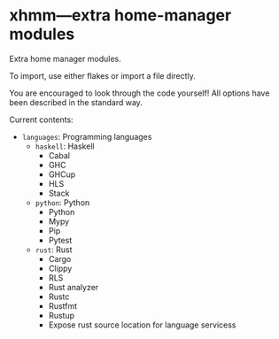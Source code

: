 # xhmm—extra home-manager modules

Extra home manager modules.

To import, use either flakes or import a file directly.

You are encouraged to look through the code yourself! All options have been described in the standard way.

Current contents:

- `languages`: Programming languages
    - `haskell`: Haskell
        - Cabal
        - GHC
        - GHCup
        - HLS
        - Stack
    - `python`: Python
        - Python
        - Mypy
        - Pip
        - Pytest
    - `rust`: Rust
        - Cargo
        - Clippy
        - RLS
        - Rust analyzer
        - Rustc
        - Rustfmt
        - Rustup
        - Expose rust source location for language servicess

